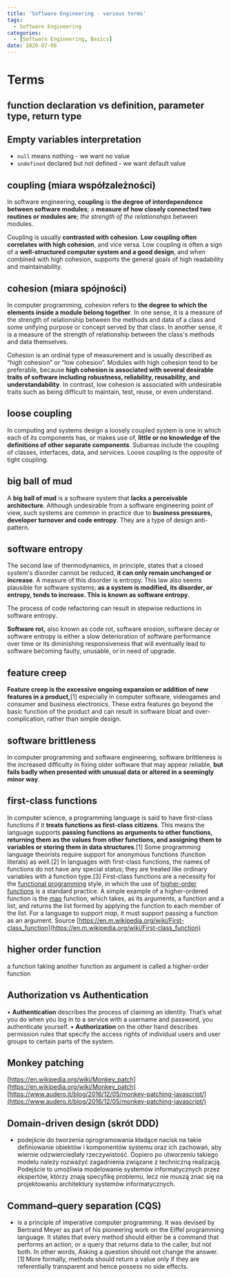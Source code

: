 ```yaml
---
title: 'Software Engineering - various terms'
tags:
  - Software Engineering
categories:
  - [Software Engineering, Basics]
date: 2020-07-08
---
```

# Terms

## function declaration vs definition, parameter type, return type

## Empty variables interpretation

* `null` means nothing - we want no value
* `undefined` declared but not defined - we want default value

## coupling (miara współzależności)

In software engineering, **coupling** is **the degree of interdependence between software modules**; a **measure of how closely connected two routines or modules are**; _the strength of the relationships_ between modules.

Coupling is usually **contrasted with cohesion**. **Low coupling often correlates with high cohesion**, and vice versa. Low coupling is often a sign of a **well-structured computer system and a good design**, and when combined with high cohesion, supports the general goals of high readability and maintainability.

## cohesion (miara spójności)

In computer programming, cohesion refers to **the degree to which the elements inside a module belong together**. In one sense, it is a measure of the strength of relationship between the methods and data of a class and some unifying purpose or concept served by that class. In another sense, it is a measure of the strength of relationship between the class's methods and data themselves.

Cohesion is an ordinal type of measurement and is usually described as “high cohesion” or “low cohesion”. Modules with high cohesion tend to be preferable, because **high cohesion is associated with several desirable traits of software including robustness, reliability, reusability, and understandability**. In contrast, low cohesion is associated with undesirable traits such as being difficult to maintain, test, reuse, or even understand.

## loose coupling

In computing and systems design a loosely coupled system is one in which each of its components has, or makes use of, **little or no knowledge of the definitions of other separate components**. Subareas include the coupling of classes, interfaces, data, and services. Loose coupling is the opposite of tight coupling.

## big ball of mud

A **big ball of mud** is a software system that **lacks a perceivable architecture**. Although undesirable from a software engineering point of view, such systems are common in practice due to **business pressures, developer turnover and code entropy**. They are a type of design anti-pattern.

## software entropy

The second law of thermodynamics, in principle, states that a closed system's disorder cannot be reduced, **it can only remain unchanged or increase**. A measure of this disorder is entropy. This law also seems plausible for software systems; **as a system is modified, its disorder, or entropy, tends to increase. This is known as software entropy**.

The process of code refactoring can result in stepwise reductions in software entropy.

**Software rot,** also known as code rot, software erosion, software decay or software entropy is either a slow deterioration of software performance over time or its diminishing responsiveness that will eventually lead to software becoming faulty, unusable, or in need of upgrade.

## feature creep

**Feature creep is the excessive ongoing expansion or addition of new features in a product,**[1] especially in computer software, videogames and consumer and business electronics. These extra features go beyond the basic function of the product and can result in software bloat and over-complication, rather than simple design.

## software brittleness

In computer programming and software engineering, software brittleness is the increased difficulty in fixing older software that may appear reliable, **but fails badly when presented with unusual data or altered in a seemingly minor way**. 

## first-class functions

In computer science, a programming language is said to have first-class functions if it **treats functions as first-class citizens**. This means the language supports **passing functions as arguments to other functions, returning them as the values from other functions, and assigning them to variables or storing them in data structures**.[1] Some programming language theorists require support for anonymous functions (function literals) as well.[2] In languages with first-class functions, the names of functions do not have any special status; they are treated like ordinary variables with a function type.[3]
First-class functions are a necessity for the [functional programming](https://en.m.wikipedia.org/wiki/Functional_programming) style, in which the use of [higher-order functions](https://en.m.wikipedia.org/wiki/Higher-order_function) is a standard practice. A simple example of a higher-ordered function is the [map](https://en.m.wikipedia.org/wiki/Map_(higher-order_function)) function, which takes, as its arguments, a function and a list, and returns the list formed by applying the function to each member of the list. For a language to support _map_, it must support passing a function as an argument.
Source [https://en.m.wikipedia.org/wiki/First-class_function](https://en.m.wikipedia.org/wiki/First-class_function)

## higher order function

a function taking another function as argument is called a higher-order function

## Authorization vs Authentication

• **Authentication** describes the process of claiming an identity. That’s what you do when you log in to a service with a username and password, you authenticate yourself.
• **Authorization** on the other hand describes permission rules that specify the access rights of individual users and user groups to certain parts of the system.

## Monkey patching
[https://en.wikipedia.org/wiki/Monkey_patch](https://en.wikipedia.org/wiki/Monkey_patch)
[https://www.audero.it/blog/2016/12/05/monkey-patching-javascript/](https://www.audero.it/blog/2016/12/05/monkey-patching-javascript/)

## Domain-driven design (skrót DDD)
- podejście do tworzenia oprogramowania kładące nacisk na takie definiowanie obiektów i komponentów systemu oraz ich zachowań, aby wiernie odzwierciedlały rzeczywistość. Dopiero po utworzeniu takiego modelu należy rozważyć zagadnienia związane z techniczną realizacją. Podejście to umożliwia modelowanie systemów informatycznych przez ekspertów, którzy znają specyfikę problemu, lecz nie muszą znać się na projektowaniu architektury systemów informatycznych.

## Command–query separation (CQS)
- is a principle of imperative computer programming. It was devised by Bertrand Meyer as part of his pioneering work on the Eiffel programming language. It states that every method should either be a command that performs an action, or a query that returns data to the caller, but not both. In other words, Asking a question should not change the answer.[1] More formally, methods should return a value only if they are referentially transparent and hence possess no side effects.